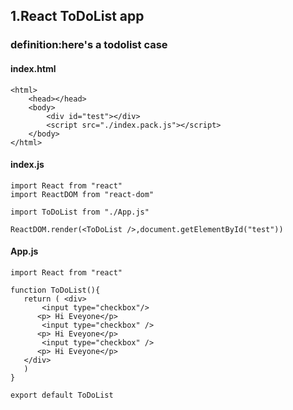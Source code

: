 ## 1.React ToDoList app
### definition:here's a todolist case

#### index.html
```
<html>
    <head></head>
    <body>
        <div id="test"></div>
        <script src="./index.pack.js"></script>
    </body>
</html>
```
#### index.js
 ```
import React from "react"
import ReactDOM from "react-dom"

import ToDoList from "./App.js"

ReactDOM.render(<ToDoList />,document.getElementById("test"))
 ```

 #### App.js
 ```
 import React from "react"

function ToDoList(){
    return ( <div>
        <input type="checkbox"/>
       <p> Hi Eveyone</p>
        <input type="checkbox" />
       <p> Hi Eveyone</p>
        <input type="checkbox" />
       <p> Hi Eveyone</p>
    </div>
    )    
}

 export default ToDoList
 ```

 